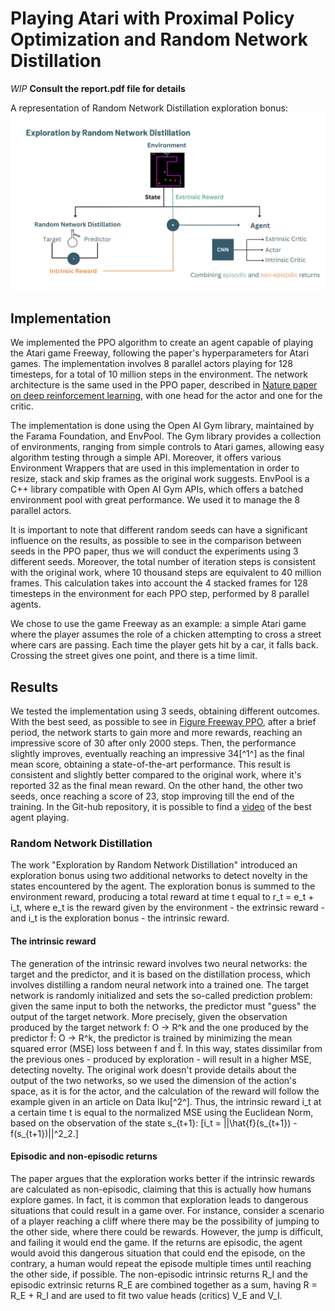 # Playing Atari with Proximal Policy Optimization and Random Network Distillation

*WIP* 
**Consult the report.pdf file for details**

A representation of Random Network Distillation exploration bonus:
![RND](https://github.com/hiaripc/Atari_PPO_with_RND/blob/main/AAS.jpg)

## Implementation

We implemented the PPO algorithm to create an agent capable of playing the Atari game Freeway, following the paper's hyperparameters for Atari games. The implementation involves 8 parallel actors playing for 128 timesteps, for a total of 10 million steps in the environment. The network architecture is the same used in the PPO paper, described in [Nature paper on deep reinforcement learning](citet*{nature-dl}), with one head for the actor and one for the critic.

The implementation is done using the Open AI Gym library, maintained by the Farama Foundation, and EnvPool. The Gym library provides a collection of environments, ranging from simple controls to Atari games, allowing easy algorithm testing through a simple API. Moreover, it offers various Environment Wrappers that are used in this implementation in order to resize, stack and skip frames as the original work suggests.
EnvPool is a C++ library compatible with Open AI Gym APIs, which offers a batched environment pool with great performance. We used it to manage the 8 parallel actors.

It is important to note that different random seeds can have a significant influence on the results, as possible to see in the comparison between seeds in the PPO paper, thus we will conduct the experiments using 3 different seeds. Moreover, the total number of iteration steps is consistent with the original work, where 10 thousand steps are equivalent to 40 million frames. This calculation takes into account the 4 stacked frames for 128 timesteps in the environment for each PPO step, performed by 8 parallel agents.

We chose to use the game Freeway as an example: a simple Atari game where the player assumes the role of a chicken attempting to cross a street where cars are passing. Each time the player gets hit by a car, it falls back. Crossing the street gives one point, and there is a time limit.

## Results

We tested the implementation using 3 seeds, obtaining different outcomes.
With the best seed, as possible to see in [Figure Freeway PPO](/path/to/figure), after a brief period, the network starts to gain more and more rewards, reaching an impressive score of 30 after only 2000 steps. Then, the performance slightly improves, eventually reaching an impressive 34\[^1^\] as the final mean score, obtaining a state-of-the-art performance. This result is consistent and slightly better compared to the original work, where it's reported 32 as the final mean reward. On the other hand, the other two seeds, once reaching a score of 23, stop improving till the end of the training. 
In the Git-hub repository, it is possible to find a [video](https://github.com/hiaripc/Atari_PPO_with_RND/tree/main/videos/Freeway-v5) of the best agent playing.

[Figure Freeway PPO]: /path/to/figure

### Random Network Distillation

The work "Exploration by Random Network Distillation" introduced an exploration bonus using two additional networks to detect novelty in the states encountered by the agent. The exploration bonus is summed to the environment reward, producing a total reward at time t equal to r_t = e_t + i_t, where e_t is the reward given by the environment - the extrinsic reward - and i_t is the exploration bonus - the intrinsic reward.

#### The intrinsic reward

The generation of the intrinsic reward involves two neural networks: the target and the predictor, and it is based on the distillation process, which involves distilling a random neural network into a trained one. The target network is randomly initialized and sets the so-called prediction problem: given the same input to both the networks, the predictor must "guess" the output of the target network.
More precisely, given the observation produced by the target network f: O → R^k and the one produced by the predictor f̂: O → R^k, the predictor is trained by minimizing the mean squared error (MSE) loss between f and f̂. 
In this way, states dissimilar from the previous ones - produced by exploration - will result in a higher MSE, detecting novelty. 
The original work doesn't provide details about the output of the two networks, so we used the dimension of the action's space, as it is for the actor, and the calculation of the reward will follow the example given in an article on Data Iku[^2^]. Thus, the intrinsic reward i_t at a certain time t is equal to the normalized MSE using the Euclidean Norm, based on the observation of the state s_{t+1}:
\[i_t = ||\hat{f}(s_{t+1}) - f(s_{t+1})||^2_2.\]

#### Episodic and non-episodic returns

The paper argues that the exploration works better if the intrinsic rewards are calculated as non-episodic, claiming that this is actually how humans explore games. In fact, it is common that exploration leads to dangerous situations that could result in a game over. For instance, consider a scenario of a player reaching a cliff where there may be the possibility of jumping to the other side, where there could be rewards. However, the jump is difficult, and failing it would end the game. If the returns are episodic, the agent would avoid this dangerous situation that could end the episode, on the contrary, a human would repeat the episode multiple times until reaching the other side, if possible.
The non-episodic intrinsic returns R_I and the episodic extrinsic returns R_E are combined together as a sum, having R = R_E + R_I and are used to fit two value heads (critics) V_E and V_I.


